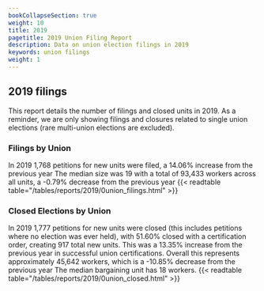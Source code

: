```yaml
---
bookCollapseSection: true
weight: 10
title: 2019
pagetitle: 2019 Union Filing Report
description: Data on union election filings in 2019
keywords: union filings
weight: 1
---
```


## 2019 filings

This report details the number of filings and closed units in 2019. As a reminder, we are only showing filings and closures related to single union elections (rare multi-union elections are excluded).

### Filings by Union
In 2019 1,768 petitions for new units were filed, a 14.06% increase from the previous year The median size was 19 with a total of 93,433 workers across all units, a -0.79% decrease from the previous year
{{< readtable table="/tables/reports/2019/0union_filings.html" >}}

### Closed Elections by Union
In 2019 1,777 petitions for new units were closed (this includes petitions where no election was ever held), with 51.60% closed with a certification order, creating 917 total new units. This was a 13.35% increase from the previous year in successful union certifications. Overall this represents approximately 45,642 workers, which is a -10.85% decrease from the previous year The median bargaining unit has 18 workers.
{{< readtable table="/tables/reports/2019/0union_closed.html" >}}
